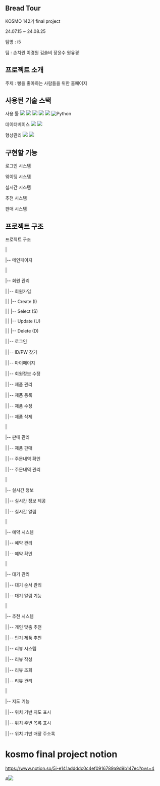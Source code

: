 ## Bread Tour

KOSMO 142기 final project

24.07.15 ~ 24.08.25

팀명   : i5

팀     : 손치원 이경원 김슬비 장윤수 원유경

## 프로젝트 소개

주제    : 빵을 좋아하는 사람들을 위한 홈페이지

## 사용된 기술 스택
사용 툴
<img src="https://img.shields.io/badge/java-007396?style=for-the-badge&logo=OpenJDK&logoColor=white"> 
<img src="https://img.shields.io/badge/Spring-6DB33F?style=for-the-badge&logo=Spring&logoColor=white"> 
<img src="https://img.shields.io/badge/Javascript-F7DF1E?style=for-the-badge&logo=javascript&logoColor=FFF"/> 
<img src="https://img.shields.io/badge/HTML5-E34F26?style=for-the-badge&logo=html5&logoColor=FFF"/>
<img src="https://img.shields.io/badge/CSS3-1572B6?style=for-the-badge&logo=css3&logoColor=FFF"/> 
![Python](https://img.shields.io/badge/python-3670A0?style=for-the-badge&logo=python&logoColor=ffdd54)

데이터베이스
<img src="https://img.shields.io/badge/oracle-F80000?style=for-the-badge&logo=oracle&logoColor=white">
<img src="https://img.shields.io/badge/MySQL-4479A1?style=for-the-badge&logo=MySQL&logoColor=white">

형상관리
<img src="https://img.shields.io/badge/github-181717?style=for-the-badge&logo=github&logoColor=white">
<img src="https://img.shields.io/badge/notion-000000?style=for-the-badge&logo=notion&logoColor=white">

## 구현할 기능

로그인 시스템

웨이팅 시스템

실시간 시스템

추천 시스템

판매 시스템

## 프로젝트 구조

프로젝트 구조

|

|-- 메인페이지

|

|-- 회원 관리

|   |-- 회원가입

|   |   |-- Create (I)

|   |   |-- Select (S)

|   |   |-- Update (U)

|   |   |-- Delete (D)

|   |-- 로그인

|   |-- ID/PW 찾기

|   |-- 마이페이지

|       |-- 회원정보 수정

|
|-- 제품 관리

|   |-- 제품 등록

|   |-- 제품 수정

|   |-- 제품 삭제

|

|-- 판매 관리

|   |-- 제품 판매

|   |-- 주문내역 확인

|   |-- 주문내역 관리

|

|-- 실시간 정보

|   |-- 실시간 정보 제공

|   |-- 실시간 알림

|

|-- 예약 시스템

|   |-- 예약 관리

|   |-- 예약 확인

|

|-- 대기 관리

|   |-- 대기 순서 관리

|   |-- 대기 알림 기능

|

|-- 추천 시스템

|   |-- 개인 맞춤 추천

|   |-- 인기 제품 추천

|
|-- 리뷰 시스템

|   |-- 리뷰 작성

|   |-- 리뷰 조회

|   |-- 리뷰 관리

|

|-- 지도 기능

|   |-- 위치 기반 지도 표시

|   |-- 위치 주변 목록 표시

|   |-- 위치 기반 매장 주소록


# kosmo final project notion

https://www.notion.so/5i-e141addddc0c4ef0916789a9d9b147ec?pvs=4

#<a href="https://hits.seeyoufarm.com"><img src="https://hits.seeyoufarm.com/api/count/incr/badge.svg?url=https%3A%2F%2Fgithub.com%2Fchiwonson%2Fkosmo-final-project&count_bg=%2379C83D&title_bg=%23555555&icon=&icon_color=%23E7E7E7&title=hits&edge_flat=false"/></a>            
